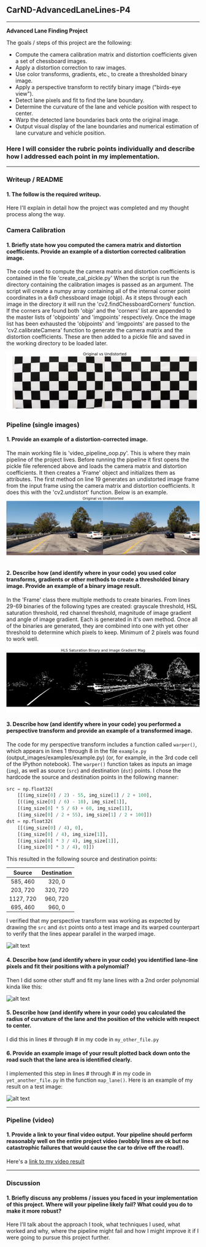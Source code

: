 ## CarND-AdvancedLaneLines-P4

---

**Advanced Lane Finding Project**

The goals / steps of this project are the following:

* Compute the camera calibration matrix and distortion coefficients given a set of chessboard images.
* Apply a distortion correction to raw images.
* Use color transforms, gradients, etc., to create a thresholded binary image.
* Apply a perspective transform to rectify binary image ("birds-eye view").
* Detect lane pixels and fit to find the lane boundary.
* Determine the curvature of the lane and vehicle position with respect to center.
* Warp the detected lane boundaries back onto the original image.
* Output visual display of the lane boundaries and numerical estimation of lane curvature and vehicle position.

[//]: # (Image References)

[image1]: ./media/Calibration_Image.png "Original vs Undistorted"
[image2]: ./media/Corrected_RGB_Image.png "Road Transformed"
[image3]: ./media/HLS_Sat_Mag_Sobel_Binary.png "Binary Examples"
[image4]: ./examples/warped_straight_lines.jpg "Warp Example"
[image5]: ./examples/color_fit_lines.jpg "Fit Visual"
[image6]: ./examples/example_output.jpg "Output"
[video1]: ./project_video.mp4 "Video"


### Here I will consider the rubric points individually and describe how I addressed each point in my implementation.  

---

### Writeup / README

#### 1. The follow is the required writeup.

Here I'll explain in detail how the project was completed and my thought process along the way.  

### Camera Calibration

#### 1. Briefly state how you computed the camera matrix and distortion coefficients. Provide an example of a distortion corrected calibration image.

The code used to compute the camera matrix and distortion coefficients is contained in the file 'create_cal_pickle.py'
When the script is run the directory containing the calibration images is passed as an argument. The script will create a numpy array containing all of the internal corner point coordinates in a 6x9 chessboard image (objp). As it steps through each image in the directory it will run the 'cv2.findChessboardCorners' function. If the corners are found both 'objp' and the 'corners' list are appended to the master lists of 'objpoints' and 'imgpoints' respectively. Once the image list has been exhausted the 'objpoints' and 'imgpoints' are passed to the 'cv2.calibrateCamera' function to generate the camera matrix and the distortion coefficients. These are then added to a pickle file and saved in the working directory to be loaded later. 

![alt text][image1]

### Pipeline (single images)

#### 1. Provide an example of a distortion-corrected image.

The main working file is 'video_pipeline_oop.py'. This is where they main pipeline of the project lives. Before running the pipeline it first opens the pickle file referenced above and loads the camera matrix and distortion coefficients. It then creates a 'Frame' object and initializes them as attributes. The first method on line 19 generates an undistorted image frame from the input frame using the camera matrix and distortion coefficients. It does this with the 'cv2.undistort' function. Below is an example.
![alt text][image2]

#### 2. Describe how (and identify where in your code) you used color transforms, gradients or other methods to create a thresholded binary image.  Provide an example of a binary image result.

In the 'Frame' class there multiple methods to create binaries. From lines 29-69 binaries of the following types are created: grayscale threshold, HSL saturation threshold, red channel threshold, magnitude of image gradient and angle of image gradient. Each is generated in it's own method. Once all of the binaries are generated, they are combined into one with yet other threshold to determine which pixels to keep. Minimum of 2 pixels was found to work well. 

![alt text][image3]

#### 3. Describe how (and identify where in your code) you performed a perspective transform and provide an example of a transformed image.

The code for my perspective transform includes a function called `warper()`, which appears in lines 1 through 8 in the file `example.py` (output_images/examples/example.py) (or, for example, in the 3rd code cell of the IPython notebook).  The `warper()` function takes as inputs an image (`img`), as well as source (`src`) and destination (`dst`) points.  I chose the hardcode the source and destination points in the following manner:

```python
src = np.float32(
    [[(img_size[0] / 2) - 55, img_size[1] / 2 + 100],
    [((img_size[0] / 6) - 10), img_size[1]],
    [(img_size[0] * 5 / 6) + 60, img_size[1]],
    [(img_size[0] / 2 + 55), img_size[1] / 2 + 100]])
dst = np.float32(
    [[(img_size[0] / 4), 0],
    [(img_size[0] / 4), img_size[1]],
    [(img_size[0] * 3 / 4), img_size[1]],
    [(img_size[0] * 3 / 4), 0]])
```

This resulted in the following source and destination points:

| Source        | Destination   | 
|:-------------:|:-------------:| 
| 585, 460      | 320, 0        | 
| 203, 720      | 320, 720      |
| 1127, 720     | 960, 720      |
| 695, 460      | 960, 0        |

I verified that my perspective transform was working as expected by drawing the `src` and `dst` points onto a test image and its warped counterpart to verify that the lines appear parallel in the warped image.

![alt text][image4]

#### 4. Describe how (and identify where in your code) you identified lane-line pixels and fit their positions with a polynomial?

Then I did some other stuff and fit my lane lines with a 2nd order polynomial kinda like this:

![alt text][image5]

#### 5. Describe how (and identify where in your code) you calculated the radius of curvature of the lane and the position of the vehicle with respect to center.

I did this in lines # through # in my code in `my_other_file.py`

#### 6. Provide an example image of your result plotted back down onto the road such that the lane area is identified clearly.

I implemented this step in lines # through # in my code in `yet_another_file.py` in the function `map_lane()`.  Here is an example of my result on a test image:

![alt text][image6]

---

### Pipeline (video)

#### 1. Provide a link to your final video output.  Your pipeline should perform reasonably well on the entire project video (wobbly lines are ok but no catastrophic failures that would cause the car to drive off the road!).

Here's a [link to my video result](./project_video.mp4)

---

### Discussion

#### 1. Briefly discuss any problems / issues you faced in your implementation of this project.  Where will your pipeline likely fail?  What could you do to make it more robust?

Here I'll talk about the approach I took, what techniques I used, what worked and why, where the pipeline might fail and how I might improve it if I were going to pursue this project further.  
